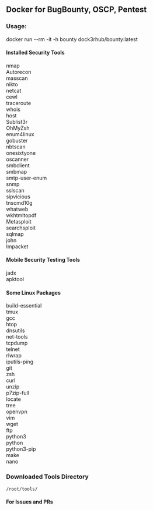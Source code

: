 ## Docker for BugBounty, OSCP, Pentest

### Usage:
docker run --rm -it -h bounty dock3rhub/bounty:latest

#### Installed Security Tools
nmap<br/>
Autorecon<br/>
masscan<br/>
nikto<br/>
netcat<br/>
cewl<br/>
traceroute<br/>
whois<br/>
host<br/>
Sublist3r<br/>
OhMyZsh<br/>
enum4linux<br/>
gobuster<br/>
nbtscan<br/>
onesixtyone<br/>
oscanner<br/>
smbclient<br/>
smbmap<br/>
smtp-user-enum<br/>
snmp<br/>
sslscan<br/>
sipvicious<br/>
tnscmd10g<br/>
whatweb<br/>
wkhtmltopdf<br/>
Metasploit<br/>
searchsploit<br/>
sqlmap<br/>
john<br/>
Impacket<br/>

#### Mobile Security Testing Tools
jadx<br/>
apktool<br/>

#### Some Linux Packages
build-essential<br/>
tmux<br/>
gcc<br/>
htop<br/>
dnsutils<br/>
net-tools<br/>
tcpdump<br/>
telnet<br/>
rlwrap<br/>
iputils-ping<br/>
git<br/>
zsh<br/>
curl<br/>
unzip<br/>
p7zip-full<br/>
locate<br/>
tree<br/>
openvpn<br/>
vim<br/>
wget<br/>
ftp<br/>
python3<br/>
python<br/>
python3-pip<br/>
make<br/>
nano<br/>

### Downloaded Tools Directory
`/root/tools/`

#### For Issues and PRs
